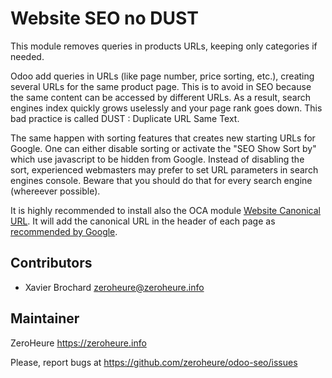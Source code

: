 # Website SEO no DUST

This module removes queries in products URLs, keeping only categories if needed.

Odoo add queries in URLs (like page number, price sorting, etc.), creating several 
URLs for the same product page. This is to avoid in SEO because the same content 
can be accessed by different URLs. As a result, search engines index quickly grows 
uselessly and your page rank goes down. This bad practice is called DUST : 
Duplicate URL Same Text. 

The same happen with sorting features that creates new starting URLs for Google. One can either disable sorting or activate the "SEO Show Sort by" which use javascript to be hidden from Google. Instead of disabling the sort, experienced webmasters may prefer to set URL parameters in search engines console. Beware that you should do that for every search engine (whereever possible).

It is highly recommended to install also the OCA module [Website Canonical URL](https://github.com/OCA/website/tree/11.0/website_canonical_url). It will add the canonical URL in the header of each page as [recommended by Google](https://support.google.com/webmasters/answer/139066).

## Contributors

- Xavier Brochard zeroheure@zeroheure.info

## Maintainer

ZeroHeure
https://zeroheure.info

Please, report bugs at https://github.com/zeroheure/odoo-seo/issues


